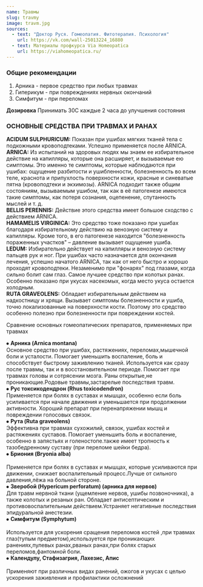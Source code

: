 ```yaml
---
name: Травмы
slug: travmy
image: travm.jpg
sources:
  - text: "Доктор Руся. Гомеопатия. Фитотерапия. Психология"
    url: https://vk.com/wall-25013224_16880
  - text: Материалы профкурса Via Homeopatica
    url: https://viahomeopatica.ru/ 
---
```


### Общие рекомендации
1. Арника - первое средство при любых травмах
2. Гиперикум - при повреждениях нервных окончаний
3. Симфитум - при переломах

**Дозировка**
Принимать 30С каждые 2 часа до улучшения состояния

### ОСНОВНЫЕ СРЕДСТВА ПРИ ТРАВМАХ И РАНАХ

**ACIDUM SULPHURICUM:** Показан при ушибах мягких тканей тела с подкожными кровоподтеками. Успешно применяется после ARNICA.<br>
**ARNICA:** Из испытаний на здоровых людях мы знаем ее избирательное действие на капилляры, которые она расширяет, и вызываемые ею симптомы. Это именно те симптомы, которые наблюдаются при ушибах: ощущение разбитости и ушибленности, болезненность во всем теле, краснота и припухлость поверхности кожи, красные и синеватые пятна (кровоподтеки и экхимозы). ARNICA подходит также общим состояниям, вызываемым ушибом, так как в её патогенезе имеются такие симптомы, как потеря сознания, оцепенение, спутанность мыслей и т. д.<br>
**BЕLLIS PЕRЕNNIS:** Действие этого средства имеет большое сходство с действием ARNICA.<br>
**HAMAMЕLIS VIRGINICA:** Это средство тоже показано при ушибах благодаря избирательному действию на венозную систему и капилляры. Кроме того, в его патогенезе находится "болезненность пораженных участков" – давление вызывает ощущение ушиба.<br>
**LЕDUM:** Избирательно действует на капилляры и венозную систему пальцев рук и ног. При ушибах часто назначается для окончания лечения, успешно начатого ARNICA, так как от него быстро и хорошо проходят кровоподтеки. Незаменимо при "фонарях" под глазами, когда сильно болит сам глаз. Самое лучшее средство при колотых ранах. Особенно показано при укусах насекомых, когда место укуса остается холодным.<br>
**RUTA GRAVЕOLЕNS:** Обладает избирательным действием на надкостницу и хрящи. Вызывает симптомы болезненности и ушиба, точно локализованные на поверхности кости. Поэтому это средство особенно полезно при болезненности при повреждении костей.<br>

Сравнение основных гомеопатических препаратов, применяемых при травмах

⦁ **Арника (Arnica montana)**<br> 
  Основное средство при ушибах, растяжениях, переломах,мышечной боли и усталости. Помогает уменьшить воспаление, боль и способствует быстрому заживлению тканей. Используется как сразу после травмы, так и в восстановительном периоде. Помогает при травмах головы и сотрясении мозга. Раны открытые,не проникающие.Родовые травмы,застарелые последствия травм.<br>
⦁ **Рус токсикодендрон (Rhus toxicodendron)**<br>
  Применяется при болях в суставах и мышцах, особенно если боль усиливается при начале движения и уменьшается при продолжении активности. Хороший препарат при перенапряжении мышц и повреждении голосовых связок.<br>
⦁ **Рута (Ruta graveolens)**<br>
  Эффективна при травмах сухожилий, связок, ушибах костей и растяжениях суставов. Помогает уменьшить боль и воспаление, особенно в запястьях и голеностопе.также имеет тропность к тазобедренному суставу (при переломе шейки бедра).<br>
⦁ **Бриония (Bryonia alba)**<br>  
  Применяется при болях в суставах и мышцах, которые усиливаются при движении, снижает воспалительный процесс.Лучше от сильного давления,лёжа на больной стороне.<br>
⦁ **Зверобой (Hypericum perforatum)  (арника для нервов)**<br>
  Для травм нервной ткани (ущемление нервов, ушибы позвоночника), а также колотых и резаных ран. Обладает антисептическим и противовоспалительным действием.Устраняет негативные последствия эпидуральной анестезии.<br>
⦁ **Симфитум (Symphytum)**<br>  
  Используется для ускорения сращения переломов костей ,при травмах глаз(тупым предметом),используется при проникающих ранениях,пулевых ранах,рваных ранах,при болях старых переломов,фантомной боли.<br>
⦁ **Календулу, Стафизагрия, Лахезис, Апис**<br>  
  Применяют при различных видах ранений, ожогов и укусах с целью ускорения заживления и профилактики осложнений